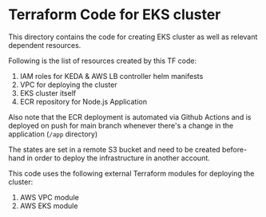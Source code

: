 # Terraform Code for EKS cluster

This directory contains the code for creating EKS cluster as well as relevant dependent resources.

Following is the list of resources created by this TF code:

1. IAM roles for KEDA & AWS LB controller helm manifests
2. VPC for deploying the cluster
3. EKS cluster itself
4. ECR repository for Node.js Application

Also note that the ECR deployment is automated via Github Actions and is deployed on push for main branch whenever there's a change in the application (`/app` directory)

The states are set in a remote S3 bucket and need to be created before-hand in order to deploy the infrastructure in another account.

This code uses the following external Terraform modules for deploying the cluster:

1. AWS VPC module
2. AWS EKS module